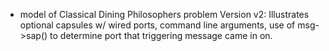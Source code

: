 - model of Classical Dining Philosophers problem
Version v2: Illustrates optional capsules w/ wired ports, command line arguments, use of msg->sap() to determine port that triggering message came in on.
